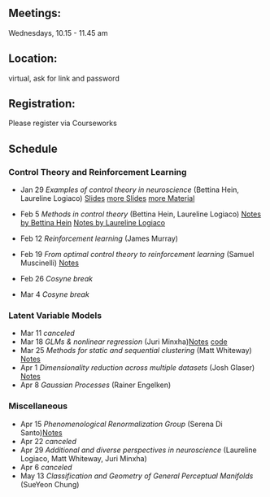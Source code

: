 ## Meetings:
Wednesdays, 10.15 - 11.45 am

## Location:
virtual, ask for link and password

## Registration:
Please register via Courseworks

## Schedule
### Control Theory and Reinforcement Learning
* Jan 29 *Examples of control theory in neuroscience* (Bettina Hein, Laureline Logiaco) [Slides](https://github.com/RainerEngelken/neurotheory-seminar-2020/blob/master/Class_EgControlTheoryMotor_LLogiaco.pdf) 
[more Slides](https://github.com/RainerEngelken/neurotheory-seminar-2020/blob/master/control1BettinaHein.pdf) 
[more Material](https://ocw.mit.edu/courses/electrical-engineering-and-computer-science/6-241j-dynamic-systems-and-control-spring-2011/readings/#Course) 

* Feb 5 *Methods in control theory* (Bettina Hein, Laureline Logiaco) [Notes by Bettina Hein](https://github.com/RainerEngelken/neurotheory-seminar-2020/blob/master/lecture_bettina.pdf) [Notes by Laureline Logiaco](https://github.com/RainerEngelken/neurotheory-seminar-2020/blob/master/lectureNotes_LLogiaco_LQR.pdf)
* Feb 12 *Reinforcement learning* (James Murray)
* Feb 19 *From optimal control theory to reinforcement learning* (Samuel Muscinelli) [Notes](https://github.com/RainerEngelken/neurotheory-seminar-2020/blob/master/lectureSamuel.pdf) 

* Feb 26 *Cosyne break* 
* Mar 4 *Cosyne break*

### Latent Variable Models
* Mar 11 *canceled* 
* Mar 18 *GLMs & nonlinear regression* (Juri Minxha)[Notes](https://github.com/RainerEngelken/neurotheory-seminar-2020/blob/master/presentation_minxha_juri.pdf)  [code](https://github.com/RainerEngelken/neurotheory-seminar-2020/blob/master/bayesian_linear_regression.m) 
* Mar 25 *Methods for static and sequential clustering* (Matt Whiteway) [Notes](https://github.com/RainerEngelken/neurotheory-seminar-2020/blob/master/HMMs.pdf)
* Apr 1 *Dimensionality reduction across multiple datasets* (Josh Glaser) [Notes](https://github.com/RainerEngelken/neurotheory-seminar-2020/blob/master/class_dim_reduction.pdf)
* Apr 8 *Gaussian Processes* (Rainer Engelken)


### Miscellaneous
* Apr 15  *Phenomenological Renormalization Group* (Serena Di Santo)[Notes](https://github.com/RainerEngelken/neurotheory-seminar-2020/blob/master/PRGclass.pdf) 
* Apr 22 *canceled* 
* Apr 29 *Additional and diverse perspectives in neuroscience* (Laureline Logiaco, Matt Whiteway, Juri Minxha)
* Apr 6 *canceled* 
* May 13 *Classification and Geometry of General Perceptual Manifolds* (SueYeon Chung)

